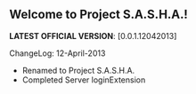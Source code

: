 ## Welcome to Project S.A.S.H.A.!
**LATEST OFFICIAL VERSION**:  [0.0.1.12042013] 

ChangeLog:
12-April-2013
* Renamed to Project S.A.S.H.A.
* Completed Server loginExtension
